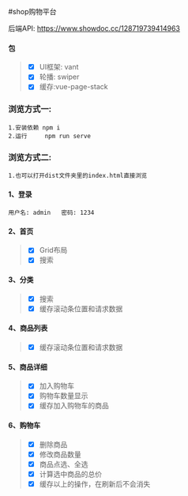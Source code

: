 #shop购物平台

后端API: https://www.showdoc.cc/128719739414963

#### 包
> - [x] UI框架: vant
> - [x] 轮播: swiper
> - [x] 缓存:vue-page-stack

### 浏览方式一:
    1.安装依赖 npm i
    2.运行     npm run serve

### 浏览方式二:
    1.也可以打开dist文件夹里的index.html直接浏览


#### 1、登录
    用户名: admin   密码: 1234

#### 2、首页
> - [x] Grid布局
> - [x] 搜索

#### 3、分类
> - [x] 搜索
> - [x] 缓存滚动条位置和请求数据

#### 4、商品列表
> - [x] 缓存滚动条位置和请求数据

#### 5、商品详细
> - [x] 加入购物车
> - [x] 购物车数量显示
> - [x] 缓存加入购物车的商品

#### 6、购物车
> - [x] 删除商品
> - [x] 修改商品数量
> - [x] 商品点选、全选
> - [x] 计算选中商品的总价
> - [x] 缓存以上的操作，在刷新后不会消失
